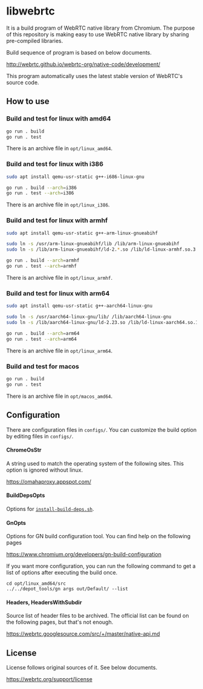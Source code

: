 # libwebrtc
It is a build program of WebRTC native library from Chromium. The purpose of this repository is making easy to use WebRTC native library by sharing pre-compiled libraries.

Build sequence of program is based on below documents.

http://webrtc.github.io/webrtc-org/native-code/development/

This program automatically uses the latest stable version of WebRTC's source code.

## How to use

### Build and test for linux with amd64

```sh
go run . build
go run . test
```

There is an archive file in `opt/linux_amd64`.

### Build and test for linux with i386

```sh
sudo apt install qemu-usr-static g++-i686-linux-gnu

go run . build --arch=i386
go run . test --arch=i386
```

There is an archive file in `opt/linux_i386`.

### Build and test for linux with armhf

```sh
sudo apt install qemu-usr-static g++-arm-linux-gnueabihf

sudo ln -s /usr/arm-linux-gnueabihf/lib /lib/arm-linux-gnueabihf
sudo ln -s /lib/arm-linux-gnueabihf/ld-2.*.so /lib/ld-linux-armhf.so.3

go run . build --arch=armhf
go run . test --arch=armhf
```

There is an archive file in `opt/linux_armhf`.

### Build and test for linux with arm64

```sh
sudo apt install qemu-usr-static g++-aarch64-linux-gnu

sudo ln -s /usr/aarch64-linux-gnu/lib/ /lib/aarch64-linux-gnu
sudo ln -s /lib/aarch64-linux-gnu/ld-2.23.so /lib/ld-linux-aarch64.so.1

go run . build --arch=arm64
go run . test --arch=arm64
```

There is an archive file in `opt/linux_arm64`.

### Build and test for macos

```sh
go run . build
go run . test
```

There is an archive file in `opt/macos_amd64`.

## Configuration

There are configuration files in `configs/`.
You can customize the build option by editing files in `configs/`.

#### ChromeOsStr

A string used to match the operating system of the following sites.
This option is ignored without linux.

https://omahaproxy.appspot.com/

#### BuildDepsOpts

Options for [`install-build-deps.sh`](https://chromium.googlesource.com/chromium/src/+/master/build/install-build-deps.sh).

#### GnOpts

Options for GN build configuration tool.
You can find help on the following pages

https://www.chromium.org/developers/gn-build-configuration

If you want more configuration, you can run the following command to get a list of options after executing the build once.

```
cd opt/linux_amd64/src
../../depot_tools/gn args out/Default/ --list
```

#### Headers, HeadersWithSubdir

Source list of header files to be archived.
The official list can be found on the following pages, but that's not enough.

https://webrtc.googlesource.com/src/+/master/native-api.md

## License
License follows original sources of it. See below documents.

https://webrtc.org/support/license
